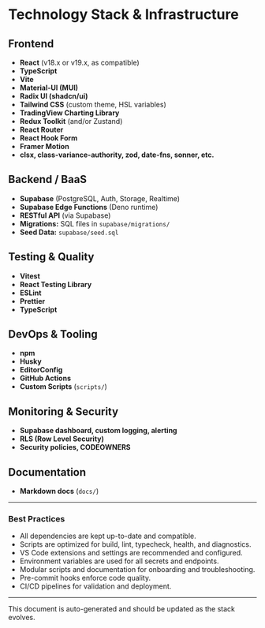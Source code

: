 # Technology Stack & Infrastructure

## Frontend

- **React** (v18.x or v19.x, as compatible)
- **TypeScript**
- **Vite**
- **Material-UI (MUI)**
- **Radix UI (shadcn/ui)**
- **Tailwind CSS** (custom theme, HSL variables)
- **TradingView Charting Library**
- **Redux Toolkit** (and/or Zustand)
- **React Router**
- **React Hook Form**
- **Framer Motion**
- **clsx, class-variance-authority, zod, date-fns, sonner, etc.**

## Backend / BaaS

- **Supabase** (PostgreSQL, Auth, Storage, Realtime)
- **Supabase Edge Functions** (Deno runtime)
- **RESTful API** (via Supabase)
- **Migrations:** SQL files in `supabase/migrations/`
- **Seed Data:** `supabase/seed.sql`

## Testing & Quality

- **Vitest**
- **React Testing Library**
- **ESLint**
- **Prettier**
- **TypeScript**

## DevOps & Tooling

- **npm**
- **Husky**
- **EditorConfig**
- **GitHub Actions**
- **Custom Scripts** (`scripts/`)

## Monitoring & Security

- **Supabase dashboard, custom logging, alerting**
- **RLS (Row Level Security)**
- **Security policies, CODEOWNERS**

## Documentation

- **Markdown docs** (`docs/`)

---

### Best Practices

- All dependencies are kept up-to-date and compatible.
- Scripts are optimized for build, lint, typecheck, health, and diagnostics.
- VS Code extensions and settings are recommended and configured.
- Environment variables are used for all secrets and endpoints.
- Modular scripts and documentation for onboarding and troubleshooting.
- Pre-commit hooks enforce code quality.
- CI/CD pipelines for validation and deployment.

---

This document is auto-generated and should be updated as the stack evolves.
